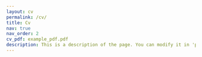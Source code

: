 ```yaml
---
layout: cv
permalink: /cv/
title: Cv
nav: true
nav_order: 2
cv_pdf: example_pdf.pdf
description: This is a description of the page. You can modify it in 'pages/_cv.md'. You can also change or remove the top pdf download button.
---
```

